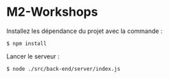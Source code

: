 # M2-Workshops
Installez les dépendance du projet avec la commande :

`$ npm install`

Lancer le serveur :

`$ node ./src/back-end/server/index.js`
